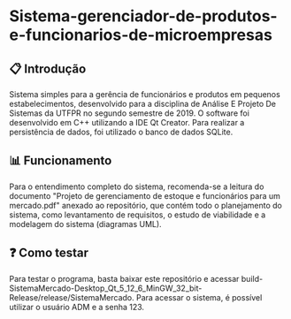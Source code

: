 # Sistema-gerenciador-de-produtos-e-funcionarios-de-microempresas

## :clipboard: Introdução

Sistema simples para a gerência de funcionários e produtos em pequenos estabelecimentos, desenvolvido para a disciplina de Análise E Projeto De Sistemas da UTFPR no segundo semestre de 2019. O software foi desenvolvido em C++ utilizando a IDE Qt Creator. Para realizar a persistência de dados, foi utilizado o banco de dados SQLite.

## :bar_chart: Funcionamento

Para o entendimento completo do sistema, recomenda-se a leitura do documento "Projeto de gerenciamento de estoque e funcionários para um mercado.pdf" anexado ao repositório, que contém todo o planejamento do sistema, como levantamento de requisitos, o estudo de viabilidade e a modelagem do sistema (diagramas UML).

## :question: Como testar

Para testar o programa, basta baixar este repositório e acessar build-SistemaMercado-Desktop_Qt_5_12_6_MinGW_32_bit-Release/release/SistemaMercado. Para acessar o sistema, é possível utilizar o usuário ADM e a senha 123.
